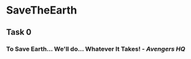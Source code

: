 # SaveTheEarth


## Task 0


### To Save Earth... We'll do... Whatever It Takes! - _**Avengers HQ**_



